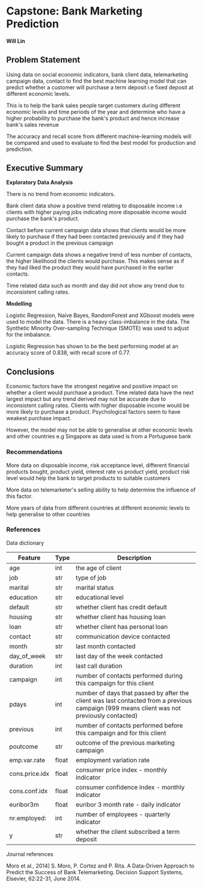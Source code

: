 # Capstone: Bank Marketing Prediction
####  Will Lin



## Problem Statement

Using data on social economic indicators, bank client data, telemarketing campaign data, contact to find the best machine learning model that can predict whether a customer will purchase a term deposit i.e fixed deposit at different economic levels.

This is to help the bank sales people target customers during different economic levels and time periods of the year and determine who have a higher probability to purchase the bank's product and hence increase bank's sales revenue

The accuracy and recall score from different machine-learning models will be compared and used to evaluate to find the best model for production and prediction.



## Executive Summary

**Exploratory Data Analysis**

There is no trend from economic indicators.

Bank client data show a positive trend relating to disposable income i.e clients with higher paying jobs indicating more disposable income would purchase the bank's product.

Contact before current campaign data shows that clients would be more likely to purchase if they had been contacted previously and if they had bought a product in the previous campaign

Current campaign data shows a negative trend of less number of contacts, the higher likelihood the clients would purchase. This makes sense as if they had liked the product they would have purchased in the earlier contacts.

Time related data such as month and day did not show any trend due to inconsistent calling rates.


**Modelling**

Logistic Regression, Naive Bayes, RandomForest and XGboost models were used to model the data. There is a heavy class-imbalance in the data. The Synthetic Minority Over-sampling Technique (SMOTE) was used to adjust for the imbalance.

Logistic Regression has shown to be the best performing model at an accuracy score of 0.838, with recall score of 0.77.


## Conclusions

Economic factors have the strongest negative and positive impact on whether a client would purchase a product. Time related data have the next largest impact but any trend derived may not be accurate due to inconsistent calling rates. Clients with higher disposable income would be more likely to purchase a product. Psychological factors seem to have weakest purchase impact.

However, the model may not be able to generalise at other economic levels and other countries e.g Singapore as data used is from a Portuguese bank

### Recommendations

More data on disposable income, risk acceptance level, different financial products bought, product yield, interest rate vs product yield, product risk level would help the bank to target products to suitable customers

More data on telemarketer's selling ability to help determine the influence of this factor.

More years of data from different countries at different economic levels to help generalise to other countries



### References

 Data dictionary


|Feature|Type|Description|
| --- | --- | --- |
 |age  <br/>            |int      | the age of client
 |job <br/>          |str      |type of job
 |marital <br/>     |str  | marital status
 |education  <br/>      |str      | educational level
 |default<br/>        |str      |whether client has credit default
 |housing <br/>       |str      |whether client has housing loan
 |loan <br/>        |str    |whether client has personal loan
 |contact <br/>|str| communication device contacted
 |month <br/>           |str|last month contacted
 |day_of_week <br/>           |str| last day of the week contacted
 |duration <br/>    |int| last call duration
 |campaign <br/>       |int      | number of contacts performed during this campaign for this client
 |pdays  <br/>         |int      | number of days that passed by after the client was last contacted from a previous campaign (999 means client was not previously contacted)
 |previous <br/>|int | number of contacts performed before this campaign and for this client
 |poutcome <br/>        |str     | outcome of the previous marketing campaign
 |emp.var.rate <br/>|float| employment variation rate
 |cons.price.idx <br/>      |float| consumer price index - monthly indicator
 |cons.conf.idx <br/> |float|  consumer confidence index - monthly indicator
 |euribor3m  <br/>   |float| euribor 3 month rate - daily indicator
 |nr.employed:  <br/>  |int| number of employees - quarterly indicator
 |y <br/>    |str| whether the client subscribed a term deposit


Journal references

Moro et al., 2014] S. Moro, P. Cortez and P. Rita. A Data-Driven Approach to Predict the Success of Bank Telemarketing. Decision Support Systems, Elsevier, 62:22-31, June 2014.
